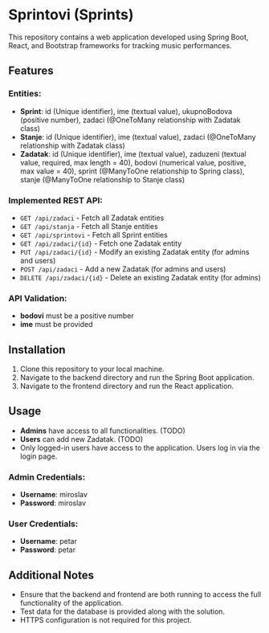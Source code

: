 # Sprintovi (Sprints)

This repository contains a web application developed using Spring Boot, React, and Bootstrap frameworks for tracking music performances.

## Features

### Entities:

- **Sprint**: id (Unique identifier), ime (textual value), ukupnoBodova (positive number), zadaci (@OneToMany relationship with Zadatak class)
- **Stanje**: id (Unique identifier), ime (textual value), zadaci (@OneToMany relationship with Zadatak class)
- **Zadatak**: id (Unique identifier), ime (textual value), zaduzeni (textual value, required, max length = 40), bodovi (numerical value, positive, max value = 40), sprint (@ManyToOne relationship to Spring class), stanje (@ManyToOne relationship to Stanje class)

### Implemented REST API:

- `GET /api/zadaci` - Fetch all Zadatak entities
- `GET /api/stanja` - Fetch all Stanje entities
- `GET /api/sprintovi` - Fetch all Sprint entities
- `GET /api/zadaci/{id}` - Fetch one Zadatak entity
- `PUT /api/zadaci/{id}` - Modify an existing Zadatak entity (for admins and users)
- `POST /api/zadaci` - Add a new Zadatak (for admins and users)
- `DELETE /api/zadaci/{id}` - Delete an existing Zadatak entity (for admins)

### API Validation:

- **bodovi** must be a positive number
- **ime** must be provided

## Installation

1. Clone this repository to your local machine.
2. Navigate to the backend directory and run the Spring Boot application.
3. Navigate to the frontend directory and run the React application.

## Usage

- **Admins** have access to all functionalities. (TODO)
- **Users** can add new Zadatak. (TODO)
- Only logged-in users have access to the application. Users log in via the login page.

### Admin Credentials:

- **Username**: miroslav
- **Password**: miroslav

### User Credentials:

- **Username**: petar
- **Password**: petar

## Additional Notes

- Ensure that the backend and frontend are both running to access the full functionality of the application.
- Test data for the database is provided along with the solution.
- HTTPS configuration is not required for this project.
